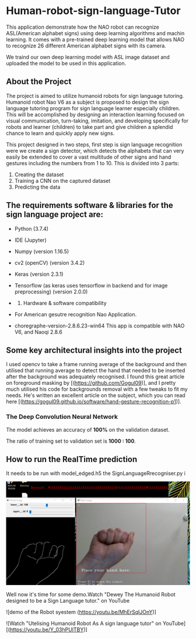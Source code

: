 # Human-robot-sign-language-Tutor

This application demonstrate how the NAO robot can recognize ASL(American alphabet signs) using deep learning algorithms and machin learning. It comes with a pre-trained deep learning model that allows NAO to recognize 26  different American alphabet signs with its camera.

We traind our own deep learning model with ASL image dataset and uploaded the model to be used in this application.

## About the Project
 The project is aimed to utilize humanoid robots for sign language tutoring. Humanoid robot Nao V6 as a subject is proposed to design the sign language tutoring program for sign language learner especially children. This will be accomplished by designing an interaction learning focused on visual communication, turn-taking, imitation, and developing specifically for robots and learner (children) to take part and give children a splendid chance to learn and quickly apply new signs. 


This project designed in two steps, first step is sign language recognition were we create a sign detector, which detects the alphabets that can very easily be extended to cover a vast multitude of other signs and hand gestures including the numbers from 1 to 10.
This is divided into 3 parts:
1.	Creating the dataset
2.	Training a CNN on the captured dataset
3.	Predicting the data

## The requirements software & libraries for the sign language project are:

*	Python (3.7.4)

* IDE (Jupyter)

* Numpy (version 1.16.5)

* cv2 (openCV) (version 3.4.2)

* Keras (version 2.3.1)

*	Tensorflow (as keras uses tensorflow in backend and for image preprocessing) (version 2.0.0)
*	1. Hardware & software compatibility
*	For American gesutre recognition Nao Application.
*	choregraphe-version-2.8.6.23-win64 
This app is compatible with NAO V6, and Naoqi 2.8.6


## Some key architectural insights into the project

I used opencv to take a frame running average of the background and then utilised that running average to detect the hand that needed to be inserted after the background was adequately recognised.
I found this great article on foreground masking by [(https://github.com/Gogul09)], and I pretty much utilised his code for backgrounds removal with a few tweaks to fit my needs. He's written an excellent article on the subject, which you can read here [(https://gogul09.github.io/software/hand-gesture-recognition-p1)].

### The Deep Convolution Neural Network

The model achieves an accuracy of **100%** on the validation dataset.

The ratio of training set to validation set is **1000 : 100**.

## How to run the RealTime prediction
It needs to be run with model_edged.h5 the SignLanguageRrecogniser.py i

![Final view of the program interface](https://github.com/PARASTOOP/Human-robot-sign-language-Tutor/blob/main/project%20screenshot/full%20screen%20GU%20gesture%20recognition.PNG)


Well now it's time for some demo.Watch "Dewey The Humanoid Robot  designed to be a Sign Language tutor." on YouTube

![demo of the Robot syestem (https://youtu.be/MhErSqlJOnY)]



![Watch "Utelising Humanoid Robot As A sign language tutor" on YouTube]
[(https://youtu.be/Y_03hPUITBY)]

